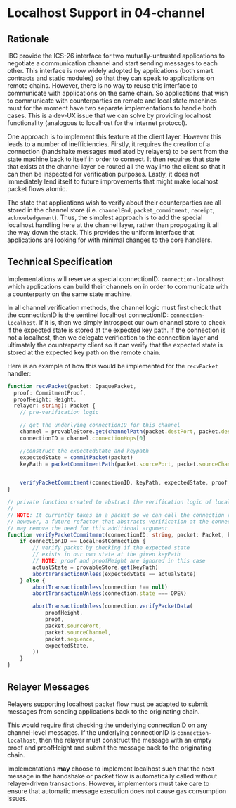 # Localhost Support in 04-channel

## Rationale

IBC provide the ICS-26 interface for two mutually-untrusted applications to negotiate a communication channel and start sending messages to each other. This interface is now widely adopted by applications (both smart contracts and static modules) so that they can speak to applications on remote chains. However, there is no way to reuse this interface to communicate with applications on the same chain. So applications that wish to communicate with counterparties on remote and local state machines must for the moment have two separate implementations to handle both cases. This is a dev-UX issue that we can solve by providing localhost functionality (analogous to localhost for the internet protocol).

One approach is to implement this feature at the client layer. However this leads to a number of inefficiencies. Firstly, it requires the creation of a connection (handshake messages mediated by relayers) to be sent from the state machine back to itself in order to connect. It then requires that state that exists at the channel layer be routed all the way into the client so that it can then be inspected for verification purposes. Lastly, it does not immediately lend itself to future improvements that might make localhost packet flows atomic.

The state that applications wish to verify about their counterparties are all stored in the channel store (i.e. `channelEnd`, `packet_commitment`, `receipt`, `acknowledgement`). Thus, the simplest approach is to add the special localhost handling here at the channel layer, rather than propogating it all the way down the stack. This provides the uniform interface that applications are looking for with minimal changes to the core handlers.

## Technical Specification

Implementations will reserve a special connectionID: `connection-localhost` which applications can build their channels on in order to communicate with a counterparty on the same state machine.

In all channel verification methods, the channel logic must first check that the connectionID is the sentinel localhost connectionID: `connection-localhost`. If it is, then we simply introspect our own channel store to check if the expected state is stored at the expected key path. If the connection is not a localhost, then we delegate verification to the connection layer and ultimately the counterparty client so it can verify that the expected state is stored at the expected key path on the remote chain.

Here is an example of how this would be implemented for the `recvPacket` handler:

```typescript
function recvPacket(packet: OpaquePacket,
  proof: CommitmentProof,
  proofHeight: Height,
  relayer: string): Packet {
    // pre-verification logic

    // get the underlying connectionID for this channel
    channel = provableStore.get(channelPath(packet.destPort, packet.destChannel))
    connectionID = channel.connectionHops[0]

    //construct the expectedState and keypath
    expectedState = commitPacket(packet)
    keyPath = packetCommitmentPath(packet.sourcePort, packet.sourceChannel, packet.Sequence)


    verifyPacketCommitment(connectionID, keyPath, expectedState, proof, proofHeight)
}

// private function created to abstract the verification logic of localhost and remote chains from the rest of channel logic
//
// NOTE: It currently takes in a packet so we can call the connection verify function appropriately
// however, a future refactor that abstracts verification at the connection layer
// may remove the need for this additional argument.
function verifyPacketCommitment(connectionID: string, packet: Packet, keyPath: bytes, expectedState: bytes, proof: CommitmentProof, proofHeight: Height) {
    if connectionID == LocalHostConnection {
        // verify packet by checking if the expected state 
        // exists in our own state at the given keyPath
        // NOTE: proof and proofHeight are ignored in this case
        actualState = provableStore.get(keyPath)
        abortTransactionUnless(expectedState == actualState)
    } else {
        abortTransactionUnless(connection !== null)
        abortTransactionUnless(connection.state === OPEN)

        abortTransactionUnless(connection.verifyPacketData(
            proofHeight,
            proof,
            packet.sourcePort,
            packet.sourceChannel,
            packet.sequence,
            expectedState,
        ))
    }
}
```

## Relayer Messages

Relayers supporting localhost packet flow must be adapted to submit messages from sending applications back to the originating chain.

This would require first checking the underlying connectionID on any channel-level messages. If the underlying connectionID is `connection-localhost`, then the relayer must construct the message with an empty proof and proofHeight and submit the message back to the originating chain.

Implementations **may** choose to implement localhost such that the next message in the handshake or packet flow is automatically called without relayer-driven transactions. However, implementors must take care to ensure that automatic message execution does not cause gas consumption issues.